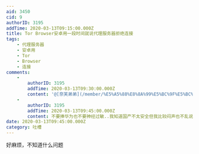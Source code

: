 ```yaml
---
aid: 3450
cid: 9
authorID: 3195
addTime: 2020-03-13T09:15:00.000Z
title: Tor Browser安卓用一段时间就说代理服务器拒绝连接
tags:
    - 代理服务器
    - 安卓用
    - Tor
    - Browser
    - 连接
comments:
    -
        authorID: 3195
        addTime: 2020-03-13T09:30:00.000Z
        content: '@[奈芙弟弟](/member/%E5%A5%88%E8%8A%99%E5%BC%9F%E5%BC%9F) #1 不是，但也国产'
    -
        authorID: 3195
        addTime: 2020-03-13T09:45:00.000Z
        content: 不要捧华为也不要神经过敏..我知道国产不太安全但我比较闷声也不乱说话..
date: 2020-03-13T09:45:00.000Z
category: 吐槽
---
```


好麻烦，不知道什么问题
